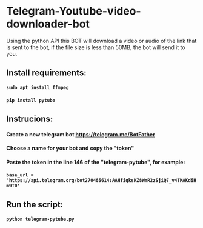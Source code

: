 # Telegram-Youtube-video-downloader-bot
Using the python API this BOT will download a video or audio of the link that is sent to the bot, if the file size is less than 50MB, the bot will send it to you.

## Install requirements:
#### `sudo apt install ffmpeg`
#### `pip install pytube`

## Instrucions:
#### Create a new telegram bot https://telegram.me/BotFather
#### Choose a name for your bot and copy the "token"
#### Paste the token in the line 146 of the "telegram-pytube", for example:
#### `base_url = 'https://api.telegram.org/bot270485614:AAHfiqksKZ8WmR2zSjiQ7_v4TMAKdiHm9T0'`
## Run the script:
#### `python telegram-pytube.py`
